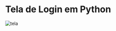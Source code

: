 # Tela de Login em Python
![tela](https://user-images.githubusercontent.com/131272842/233146293-5fc00a82-2311-454f-bd78-3f64d9499e30.png)

